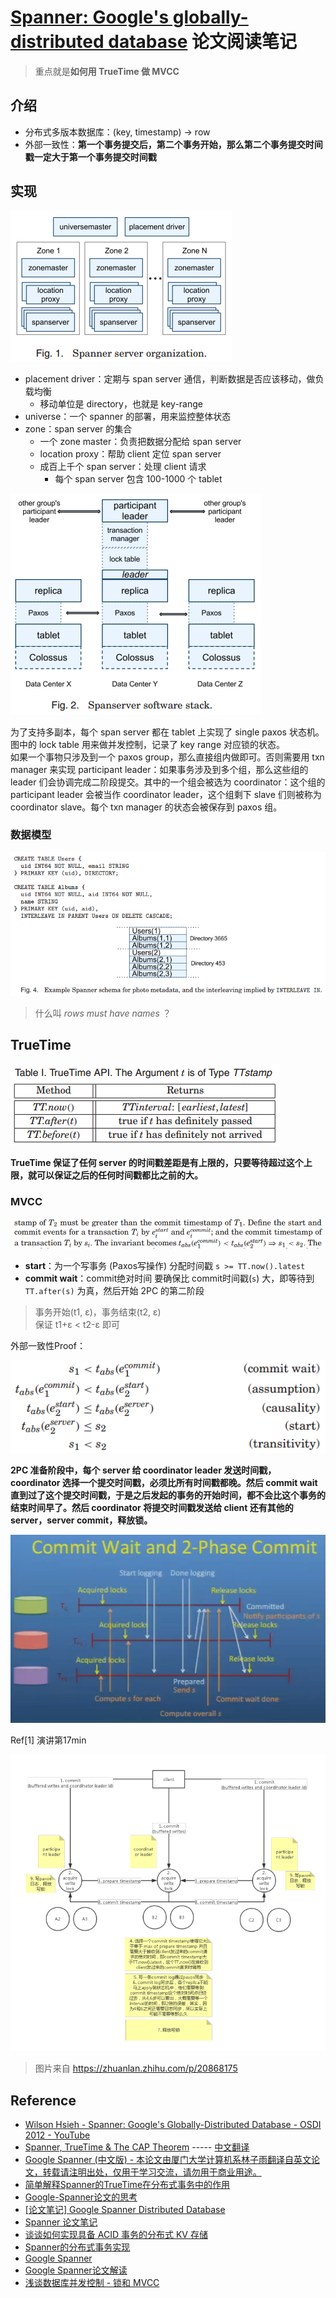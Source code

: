 # [Spanner: Google's globally-distributed database](https://dl.acm.org/citation.cfm?id=2387880.2387905) 论文阅读笔记

> 重点就是**如何用 TrueTime 做 MVCC**

## 介绍

- 分布式多版本数据库：(key, timestamp) -> row
- 外部一致性：**第一个事务提交后，第二个事务开始，那么第二个事务提交时间戳一定大于第一个事务提交时间戳**


## 实现

![](assets/server_arch.png)

- placement driver：定期与 span server 通信，判断数据是否应该移动，做负载均衡
  - 移动单位是 directory，也就是 key-range
- universe：一个 spanner 的部署，用来监控整体状态
- zone：span server 的集合
  - 一个 zone master：负责把数据分配给 span server
  - location proxy：帮助 client 定位 span server
  - 成百上千个 span server：处理 client 请求
      - 每个 span server 包含 100-1000 个 tablet

![](assets/software_stack.png)

为了支持多副本，每个 span server 都在 tablet 上实现了 single paxos 状态机。图中的 lock table 用来做并发控制，记录了 key range 对应锁的状态。   
如果一个事物只涉及到一个 paxos group，那么直接组内做即可。否则需要用 txn manager 来实现 participant leader：如果事务涉及到多个组，那么这些组的 leader 们会协调完成二阶段提交。其中的一个组会被选为 coordinator：这个组的 participant leader 会被当作 coordinator leader，这个组剩下 slave 们则被称为 coordinator slave。每个 txn manager 的状态会被保存到 paxos 组。

### 数据模型
![](assets/schema.png)

> 什么叫 *rows must have names* ？


## TrueTime

![](assets/TrueTimeAPI.png)

**TrueTime 保证了任何 server 的时间戳差距是有上限的，只要等待超过这个上限，就可以保证之后的任何时间戳都比之前的大。**

### MVCC

![](assets/defination.png)

- **start**：为一个写事务 (Paxos写操作) 分配时间戳 `s >= TT.now().latest`
- **commit wait**：commit绝对时间 要确保比 commit时间戳(`s`) 大，即等待到 `TT.after(s)` 为真，然后开始 2PC 的第二阶段

> 事务开始(t1, ε)，事务结束(t2, ε)   
> 保证 t1+ε < t2-ε 即可

外部一致性Proof：

![](assets/consistency_proof.png)

**2PC 准备阶段中，每个 server 给 coordinator leader 发送时间戳，coordinator 选择一个提交时间戳，必须比所有时间戳都晚。然后 commit wait 直到过了这个提交时间戳，于是之后发起的事务的开始时间，都不会比这个事务的结束时间早了。然后 coordinator 将提交时间戳发送给 client 还有其他的 server，server commit，释放锁。**

![](assets/2PC.png)

Ref[1] 演讲第17min

![](assets/spanner_commit_wait.png)

> 图片来自 https://zhuanlan.zhihu.com/p/20868175


## Reference

- [Wilson Hsieh - Spanner: Google's Globally-Distributed Database - OSDI 2012 - YouTube](https://www.youtube.com/watch?v=NthK17nbpYs)
- [Spanner, TrueTime & The CAP Theorem](https://static.googleusercontent.com/media/research.google.com/zh-CN//pubs/archive/45855.pdf) ----- [中文翻译](https://ying-zhang.github.io/doc/Spanner-TrueTime-CAP.pdf)
- [Google Spanner (中文版) - 本论文由厦门大学计算机系林子雨翻译自英文论文，转载请注明出处，仅用于学习交流，请勿用于商业用途。](http://dblab.xmu.edu.cn/wp-content/uploads/2012/09/20120925_094508_876.pdf)
- [简单解释Spanner的TrueTime在分布式事务中的作用](https://zhuanlan.zhihu.com/p/44254954)
- [Google-Spanner论文的思考](https://www.jianshu.com/p/6ae6e7989161)
- [[论文笔记] Google Spanner Distributed Database](https://blog.csdn.net/chen_kkw/article/details/81262140)
- [Spanner 论文笔记](http://int64.me/2017/Spanner%20%E8%AE%BA%E6%96%87%E7%AC%94%E8%AE%B0.html)
- [谈谈如何实现具备 ACID 事务的分布式 KV 存储](https://ericfu.me/google-spanner-storage-impl/)
- [Spanner的分布式事务实现](https://zhuanlan.zhihu.com/p/20868175)
- [Google Spanner](http://zouzls.github.io/2016/10/18/Google%20Spanner/)
- [Google Spanner论文解读](http://loopjump.com/google_spanner/)
- [浅谈数据库并发控制 - 锁和 MVCC](https://draveness.me/database-concurrency-control)